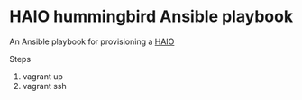 HAIO hummingbird Ansible playbook
=========

An Ansible playbook for provisioning a [HAIO](https://github.com/redbo/swift/blob/haio/go/README.rst)



Steps
1) vagrant up
2) vagrant ssh


